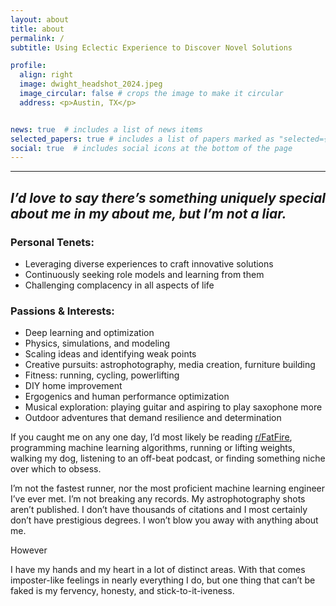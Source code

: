```yaml
---
layout: about
title: about
permalink: /
subtitle: Using Eclectic Experience to Discover Novel Solutions

profile:
  align: right
  image: dwight_headshot_2024.jpeg
  image_circular: false # crops the image to make it circular
  address: <p>Austin, TX</p>


news: true  # includes a list of news items
selected_papers: true # includes a list of papers marked as "selected={true}"
social: true  # includes social icons at the bottom of the page
---
```


---
## _I’d love to say there’s something uniquely special about me in my about me, but I’m not a liar._

### **Personal Tenets:**
- Leveraging diverse experiences to craft innovative solutions
- Continuously seeking role models and learning from them
- Challenging complacency in all aspects of life

### **Passions & Interests:**
- Deep learning and optimization
- Physics, simulations, and modeling
- Scaling ideas and identifying weak points
- Creative pursuits: astrophotography, media creation, furniture building
- Fitness: running, cycling, powerlifting
- DIY home improvement
- Ergogenics and human performance optimization
- Musical exploration: playing guitar and aspiring to play saxophone more
- Outdoor adventures that demand resilience and determination


If you caught me on any one day, I’d most likely be reading [r/FatFire](https://www.reddit.com/r/fatFIRE/), programming machine learning algorithms, running or lifting weights, walking my dog, listening to an off-beat podcast, or finding something niche over which to obsess.

I’m not the fastest runner, nor the most proficient machine learning engineer I’ve ever met. I’m not breaking any records. My astrophotography shots aren’t published. I don’t have thousands of citations and I most certainly don’t have prestigious degrees. I won’t blow you away with anything about me.

However

I have my hands and my heart in a lot of distinct areas.
With that comes imposter-like feelings in nearly everything I do, but one thing that can’t be faked is my fervency, honesty, and stick-to-it-iveness.